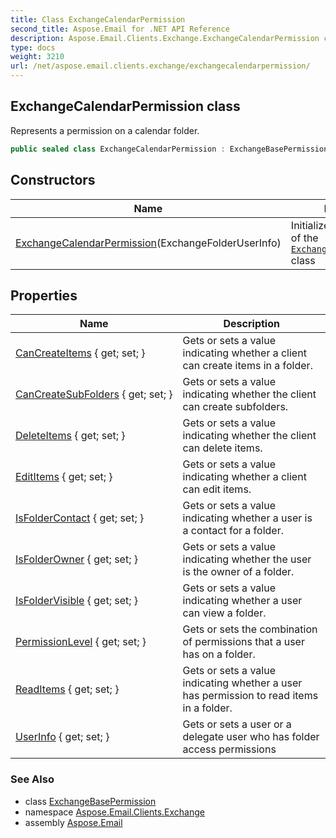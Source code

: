 ```yaml
---
title: Class ExchangeCalendarPermission
second_title: Aspose.Email for .NET API Reference
description: Aspose.Email.Clients.Exchange.ExchangeCalendarPermission class. Represents a permission on a calendar folder
type: docs
weight: 3210
url: /net/aspose.email.clients.exchange/exchangecalendarpermission/
---
```

## ExchangeCalendarPermission class

Represents a permission on a calendar folder.

```csharp
public sealed class ExchangeCalendarPermission : ExchangeBasePermission
```

## Constructors

| Name | Description |
| --- | --- |
| [ExchangeCalendarPermission](exchangecalendarpermission/)(ExchangeFolderUserInfo) | Initializes a new instance of the [`ExchangeFolderPermission`](../exchangefolderpermission/) class |

## Properties

| Name | Description |
| --- | --- |
| [CanCreateItems](../../aspose.email.clients.exchange/exchangebasepermission/cancreateitems/) { get; set; } | Gets or sets a value indicating whether a client can create items in a folder. |
| [CanCreateSubFolders](../../aspose.email.clients.exchange/exchangebasepermission/cancreatesubfolders/) { get; set; } | Gets or sets a value indicating whether the client can create subfolders. |
| [DeleteItems](../../aspose.email.clients.exchange/exchangebasepermission/deleteitems/) { get; set; } | Gets or sets a value indicating whether the client can delete items. |
| [EditItems](../../aspose.email.clients.exchange/exchangebasepermission/edititems/) { get; set; } | Gets or sets a value indicating whether a client can edit items. |
| [IsFolderContact](../../aspose.email.clients.exchange/exchangebasepermission/isfoldercontact/) { get; set; } | Gets or sets a value indicating whether a user is a contact for a folder. |
| [IsFolderOwner](../../aspose.email.clients.exchange/exchangebasepermission/isfolderowner/) { get; set; } | Gets or sets a value indicating whether the user is the owner of a folder. |
| [IsFolderVisible](../../aspose.email.clients.exchange/exchangebasepermission/isfoldervisible/) { get; set; } | Gets or sets a value indicating whether a user can view a folder. |
| [PermissionLevel](../../aspose.email.clients.exchange/exchangecalendarpermission/permissionlevel/) { get; set; } | Gets or sets the combination of permissions that a user has on a folder. |
| [ReadItems](../../aspose.email.clients.exchange/exchangecalendarpermission/readitems/) { get; set; } | Gets or sets a value indicating whether a user has permission to read items in a folder. |
| [UserInfo](../../aspose.email.clients.exchange/exchangebasepermission/userinfo/) { get; set; } | Gets or sets a user or a delegate user who has folder access permissions |

### See Also

* class [ExchangeBasePermission](../exchangebasepermission/)
* namespace [Aspose.Email.Clients.Exchange](../../aspose.email.clients.exchange/)
* assembly [Aspose.Email](../../)


